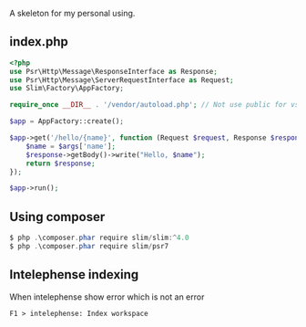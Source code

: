 A skeleton for my personal using.

## index.php
```php
<?php
use Psr\Http\Message\ResponseInterface as Response;
use Psr\Http\Message\ServerRequestInterface as Request;
use Slim\Factory\AppFactory;

require_once __DIR__ . '/vendor/autoload.php'; // Not use public for vscode workspace

$app = AppFactory::create();

$app->get('/hello/{name}', function (Request $request, Response $response, array $args) {
    $name = $args['name'];
    $response->getBody()->write("Hello, $name");
    return $response;
});

$app->run();
```

## Using composer
```powershell
$ php .\composer.phar require slim/slim:^4.0
$ php .\composer.phar require slim/psr7
```

## Intelephense indexing
When intelephense show error which is not an error
```
F1 > intelephense: Index workspace
```
